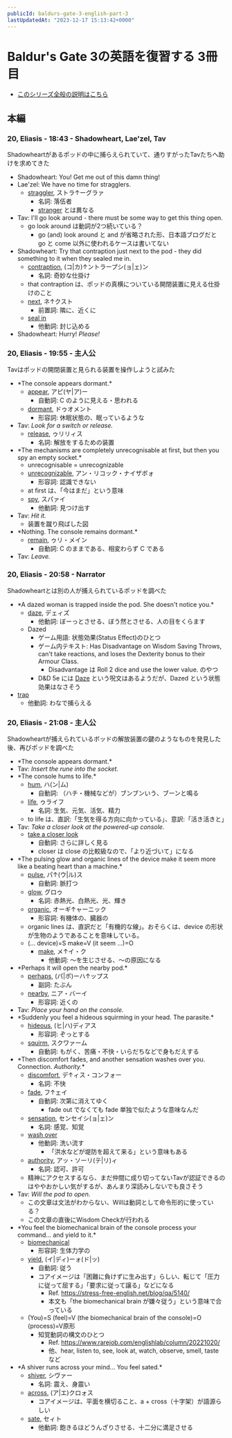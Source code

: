 ```yaml
---
publicId: baldurs-gate-3-english-part-3
lastUpdatedAt: "2023-12-17 15:13:42+0000"
---
```


# Baldur's Gate 3の英語を復習する 3冊目

- [このシリーズ全般の説明はこちら](./baldurs-gate-3-english-index.html)

## 本編

### 20, Eliasis - 18:43 - Shadowheart, Lae'zel, Tav

Shadowheartがあるポッドの中に捕らえられていて、通りすがったTavたちへ助けを求めてきた

- Shadowheart: You! Get me out of this damn thing!
- Lae'zel: We have no time for stragglers.
  - [straggler](https://ejje.weblio.jp/content/straggler), ストラ↑ーグラァ
    - 名詞: 落伍者
    - [stranger](https://ejje.weblio.jp/content/stranger) とは異なる
- Tav: I'll go look around - there must be some way to get this thing open.
  - go look around は動詞が2つ続いている？
    - go (and) look around と and が省略された形、日本語ブログだと go と come 以外に使われるケースは書いてない
- Shadowheart: Try that contraption just next to the pod - they did something to it when they sealed me in.
  - [contraption](https://ejje.weblio.jp/content/contraption), (コ|カ)↑ントラープシ(ョ|ェ)ン
    - 名詞: 奇妙な仕掛け
  - that contraption は、ポッドの真横についている開閉装置に見える仕掛けのこと
  - [next](https://ejje.weblio.jp/content/next), ネ↑クスト
    - 前置詞: 隣に、近くに
  - [seal in](https://ejje.weblio.jp/content/seal+in)
    - 他動詞: 封じ込める
- Shadowheart: Hurry! _Please!_

### 20, Eliasis - 19:55 - 主人公

Tavはポッドの開閉装置と見られる装置を操作しようと試みた

- \*The console appears dormant.\*
  - [appear](https://ejje.weblio.jp/content/appear), アピ(ヤ|ア)ー
    - 自動詞: C のように見える・思われる
  - [dormant](https://ejje.weblio.jp/content/dormant), ドゥオメント
    - 形容詞: 休眠状態の、眠っているような
- Tav: _Look for a switch or release._
  - [release](https://ejje.weblio.jp/content/release), ゥリリィス
    - 名詞: 解放をするための装置
- \*The mechanisms are completely unrecognisable at first, but then you spy an empty socket.\*
  - unrecognisable = unrecognizable
  - [unrecognizable](https://ejje.weblio.jp/content/unrecognizable), アン・リコック・ナイザボォ
    - 形容詞: 認識できない
  - at first は、「今はまだ」という意味
  - [spy](https://ejje.weblio.jp/content/spy), スパァイ
    - 他動詞: 見つけ出す
- Tav: _Hit it._
  - 装置を蹴り飛ばした図
- \*Nothing. The console remains dormant.\*
  - [remain](https://ejje.weblio.jp/content/remain), ゥリ・メイン
    - 自動詞: C のままである、相変わらず C である
- Tav: _Leave._

### 20, Eliasis - 20:58 - Narrator

Shadowheartとは別の人が捕えられているポッドを調べた

- \*A dazed woman is trapped inside the pod. She doesn't notice you.\*
  - [daze](https://ejje.weblio.jp/content/daze), デェィズ
    - 他動詞: ぼーっとさせる、ぼう然とさせる、人の目をくらます
  - Dazed
    - ゲーム用語: 状態効果(Status Effect)のひとつ
    - ゲーム内テキスト: Has Disadvantage on Wisdom Saving Throws, can't take reactions, and loses the Dexterity bonus to their Armour Class.
      - Disadvantage は Roll 2 dice and use the lower value. のやつ
    - D&D 5e には [Daze](<https://dnd-wiki.org/wiki/Daze_(5e_Spell)>) という呪文はあるようだが、Dazed という状態効果はなさそう
- [trap](https://ejje.weblio.jp/content/trap)
  - 他動詞: わなで捕らえる

### 20, Eliasis - 21:08 - 主人公

Shadowheartが捕えられているポッドの解放装置の鍵のようなものを発見した後、再びポッドを調べた

- \*The console appears dormant.\*
- Tav: _Insert the rune into the socket._
- \*The console hums to life.\*
  - [hum](https://ejje.weblio.jp/content/hum), ハ(ン|ム)
    - 自動詞: （ハチ・機械などが）ブンブンいう、ブーンと鳴る
  - [life](https://ejje.weblio.jp/content/life), ゥライフ
    - 名詞: 生気、元気、活気、精力
  - to life は、直訳:「生気を得る方向に向かっている」、意訳:「活き活きと」
- Tav: _Take a closer look at the powered-up console._
  - [take a closer look](https://ejje.weblio.jp/content/take+a+closer+look)
    - 自動詞: さらに詳しく見る
    - closer は close の比較級なので、「より近づいて」になる
- \*The pulsing glow and organic lines of the device make it seem more like a beating heart than a machine.\*
  - [pulse](https://ejje.weblio.jp/content/pulse), パ↑(ウ|ル)ス
    - 自動詞: 脈打つ
  - [glow](https://ejje.weblio.jp/content/glow), グロゥ
    - 名詞: 赤熱光、白熱光、光、輝き
  - [organic](https://ejje.weblio.jp/content/organic), オーギ↑ャーニック
    - 形容詞: 有機体の、臓器の
  - organic lines は、直訳だと「有機的な線」。おそらくは、device の形状が生物のようであることを意味している。
  - (... device)=S make=V (it seem ...)=O
    - [make](https://ejje.weblio.jp/content/make), メ↑イ・ク
      - 他動詞: 〜を生じさせる、〜の原因になる
- \*Perhaps it will open the nearby pod.\*
  - [perhaps](https://ejje.weblio.jp/content/perhaps), (パ|ポ)ーハ↑ップス
    - 副詞: たぶん
  - [nearby](https://ejje.weblio.jp/content/nearby), ニア・バーイ
    - 形容詞: 近くの
- Tav: _Place your hand on the console._
- \*Suddenly you feel a hideous squirming in your head. The parasite.\*
  - [hideous](https://ejje.weblio.jp/content/hideous), (ヒ|ハ)ディアス
    - 形容詞: ぞっとする
  - [squirm](https://ejje.weblio.jp/content/squirm), スクワァーム
    - 自動詞: もがく、苦痛・不快・いらだちなどで身もだえする
- \*Then discomfort fades, and another sensation washes over you. Connection. _Authority._\*
  - [discomfort](https://ejje.weblio.jp/content/discomfort), デ↑ィス・コンフォー
    - 名詞: 不快
  - [fade](https://ejje.weblio.jp/content/fade), フ↑ェイ
    - 自動詞: 次第に消えてゆく
      - fade out でなくても fade 単独で似たような意味なんだ
  - [sensation](https://ejje.weblio.jp/content/sensation), センセイシ(ョ|ェ)ン
    - 名詞: 感覚、知覚
  - [wash over](https://ejje.weblio.jp/content/wash+over)
    - 他動詞: 洗い流す
      - 「洪水などが堤防を超えて来る」という意味もある
  - [authority](https://ejje.weblio.jp/content/authority), アッ・ソーリ(テ|リ)ィ
    - 名詞: 認可、許可
  - 精神にアクセスするなら、まだ仲間に成り切ってないTavが認証できるのはややおかしい気がするが、あんまり深読みしないでも良さそう
- Tav: _Will the pod to open._
  - この文章は文法がわからない、Willは動詞として命令形的に使っている？
  - この文章の直後にWisdom Checkが行われる
- \*You feel the biomechanical brain of the console process your command... and yield to it.\*
  - [biomechanical](https://ejje.weblio.jp/content/biomechanical)
    - 形容詞: 生体力学の
  - [yield](https://ejje.weblio.jp/content/yield), (イ|ディ)ーォ(ド|ッ)
    - 自動詞: 従う
    - コアイメージは「困難に負けずに生み出す」らしい、転じて「圧力に従って屈する」「要求に従って譲る」などになる
      - Ref. https://stress-free-english.net/blog/qa/5140/
      - 本文も「the biomechanical brain が嫌々従う」という意味で合っている
  - (You)=S (feel)=V (the biomechanical brain of the console)=O (process)=V原形
    - 知覚動詞の構文のひとつ
      - Ref. https://www.rarejob.com/englishlab/column/20221020/
      - 他、hear, listen to, see, look at, watch, observe, smell, taste など
- \*A shiver runs across your mind... You feel sated.\*
  - [shiver](https://ejje.weblio.jp/content/shiver), シヴァー
    - 名詞: 震え、身震い
  - [across](https://ejje.weblio.jp/content/across), (ア|エ)クロォス
    - コアイメージは、平面を横切ること、a + cross（十字架）が語源らしい
  - [sate](https://ejje.weblio.jp/content/sate), セィト
    - 他動詞: 飽きるほどうんざりさせる、十二分に満足させる
